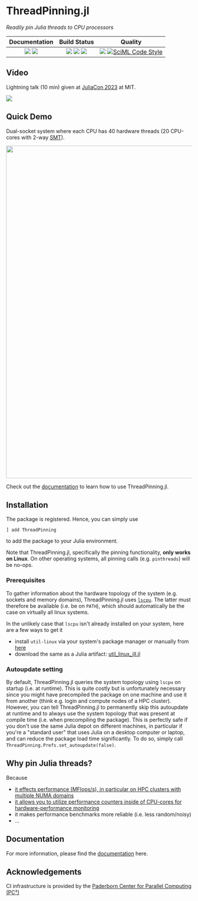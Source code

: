 # ThreadPinning.jl

[docs-dev-img]: https://img.shields.io/badge/docs-dev-blue.svg
[docs-dev-url]: https://carstenbauer.github.io/ThreadPinning.jl/dev

[docs-stable-img]: https://img.shields.io/badge/docs-stable-blue.svg
[docs-stable-url]: https://carstenbauer.github.io/ThreadPinning.jl/stable

[ci-img]: https://github.com/carstenbauer/ThreadPinning.jl/actions/workflows/CI.yml/badge.svg?branch=main
[ci-url]: https://github.com/carstenbauer/ThreadPinning.jl/actions/workflows/CI.yml?query=branch%3Amain

[ci-pc2-img]: https://git.uni-paderborn.de/pc2-ci/julia/ThreadPinning-jl/badges/main/pipeline.svg?key_text=CI@PC2
[ci-pc2-url]: https://git.uni-paderborn.de/pc2-ci/julia/ThreadPinning-jl/-/pipelines

[cov-img]: https://codecov.io/gh/carstenbauer/ThreadPinning.jl/branch/main/graph/badge.svg?token=Ze61CbGoO5
[cov-url]: https://codecov.io/gh/carstenbauer/ThreadPinning.jl

[lifecycle-img]: https://img.shields.io/badge/lifecycle-stable-black.svg

[code-style-img]: https://img.shields.io/badge/code%20style-blue-4495d1.svg
[code-style-url]: https://github.com/invenia/BlueStyle

<!--
![Lifecycle](https://img.shields.io/badge/lifecycle-maturing-blue.svg)
![Lifecycle](https://img.shields.io/badge/lifecycle-stable-green.svg)
![Lifecycle](https://img.shields.io/badge/lifecycle-retired-orange.svg)
![Lifecycle](https://img.shields.io/badge/lifecycle-archived-red.svg)
![Lifecycle](https://img.shields.io/badge/lifecycle-dormant-blue.svg)
![Lifecycle](https://img.shields.io/badge/lifecycle-experimental-orange.svg)
-->

*Readily pin Julia threads to CPU processors*

| **Documentation**                                                               | **Build Status**                                                                                |  **Quality**                                                                                |
|:-------------------------------------------------------------------------------:|:-----------------------------------------------------------------------------------------------:|:-----------------------------------------------------------------------------------------------:|
| [![][docs-stable-img]][docs-stable-url] [![][docs-dev-img]][docs-dev-url] | [![][ci-img]][ci-url] [![][ci-pc2-img]][ci-pc2-url] [![][cov-img]][cov-url] | ![][lifecycle-img] [![SciML Code Style](https://img.shields.io/static/v1?label=code%20style&message=SciML&color=9558b2&labelColor=389826)](https://github.com/SciML/SciMLStyle) |

## Video

Lightning talk (10 min) given at [JuliaCon 2023](https://juliacon.org/2023/) at MIT.

[![](https://img.youtube.com/vi/6Whc9XtlCC0/0.jpg)](https://youtu.be/6Whc9XtlCC0)

## Quick Demo

Dual-socket system where each CPU has 40 hardware threads (20 CPU-cores with 2-way [SMT](https://en.wikipedia.org/wiki/Simultaneous_multithreading)).

<img src="https://github.com/carstenbauer/ThreadPinning.jl/raw/main/docs/src/examples/threadinfo_ht_long.png" width=900px>

Check out the [documentation](https://carstenbauer.github.io/ThreadPinning.jl/stable) to learn how to use ThreadPinning.jl.

## Installation

The package is registered. Hence, you can simply use
```
] add ThreadPinning
```
to add the package to your Julia environment.

Note that ThreadPinning.jl, specifically the pinning functionality, **only works on Linux**. On other operating systems, all pinning calls (e.g. `pinthreads`) will be no-ops.

### Prerequisites

To gather information about the hardware topology of the system (e.g. sockets and memory domains), ThreadPinning.jl uses [`lscpu`](https://man7.org/linux/man-pages/man1/lscpu.1.html). The latter must therefore be available (i.e. be on `PATH`), which should automatically be the case on virtually all linux systems.

In the unlikely case that `lscpu` isn't already installed on your system, here are a few ways to get it
* install `util-linux` via your system's package manager or manually from [here](https://mirrors.edge.kernel.org/pub/linux/utils/util-linux/)
* download the same as a Julia artifact: [util\_linux\_jll.jl](https://github.com/JuliaBinaryWrappers/util_linux_jll.jl)

### Autoupdate setting

By default, ThreadPinning.jl queries the system topology using `lscpu` on startup (i.e. at runtime). This is quite costly but is unfortunately necessary since you might have precompiled the package on one machine and use it from another (think e.g. login and compute nodes of a HPC cluster). However, you can tell ThreadPinning.jl to permanently skip this autoupdate at runtime and to always use the system topology that was present at compile time (i.e. when precompiling the package). This is perfectly safe if you don't use the same Julia depot on different machines, in particular if you're a "standard user" that uses Julia on a desktop computer or laptop, and can reduce the package load time significantly. To do so, simply call `ThreadPinning.Prefs.set_autoupdate(false)`.

## Why pin Julia threads?

Because
* [it effects performance (MFlops/s), in particular on HPC clusters with multiple NUMA domains](https://github.com/JuliaPerf/BandwidthBenchmark.jl#flopsscaling)
* [it allows you to utilize performance counters inside of CPU-cores for hardware-performance monitoring](https://www.youtube.com/watch?v=l2fTNfEDPC0)
* it makes performance benchmarks more reliable (i.e. less random/noisy)
* ...

## Documentation

For more information, please find the [documentation](https://carstenbauer.github.io/ThreadPinning.jl/stable) here.

## Acknowledgements

CI infrastructure is provided by the [Paderborn Center for Parallel Computing (PC²)](https://pc2.uni-paderborn.de/)
